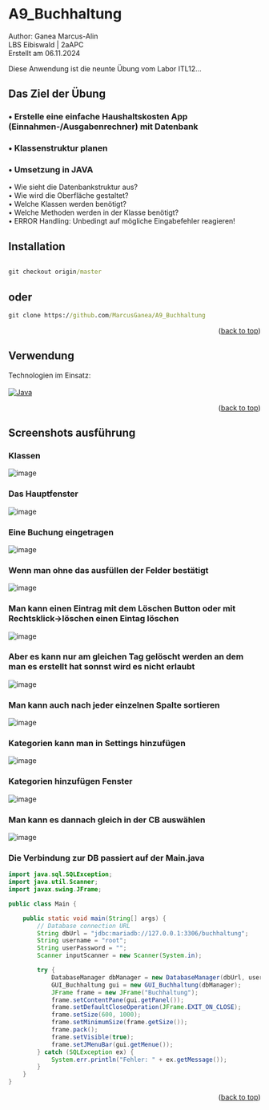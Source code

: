 # A9_Buchhaltung

<a name="readme-top"></a>
Author: Ganea Marcus-Alin <br>
LBS Eibiswald | 2aAPC <br>
Erstellt am 06.11.2024

Diese Anwendung ist die neunte Übung vom Labor ITL12...<br>

## Das Ziel der Übung
### •	Erstelle eine einfache Haushaltskosten App (Einnahmen-/Ausgabenrechner) mit Datenbank
### •	Klassenstruktur planen
### •	Umsetzung in JAVA



<div>•	Wie sieht die Datenbankstruktur aus? <div/>
<div>•	Wie wird die Oberfläche gestaltet?<div/>
<div>•	Welche Klassen werden benötigt?<div/>
<div>•	Welche Methoden werden in der Klasse benötigt?<div/>
<div>•	ERROR Handling: Unbedingt auf mögliche Eingabefehler reagieren!<div/>




## Installation

```cmd

git checkout origin/master
```
## oder
```cmd
git clone https://github.com/MarcusGanea/A9_Buchhaltung
```
<p align="right">(<a href="#readme-top">back to top</a>)</p>

## Verwendung
Technologien im Einsatz:
<br><br>
[![Java][java.com]][java-url]


<p align="right">(<a href="#readme-top">back to top</a>)</p>

## Screenshots ausführung

### Klassen
![image](https://github.com/user-attachments/assets/1c983bdd-c8e6-4346-91bb-4c3cde615a33)


### Das Hauptfenster
![image](https://github.com/user-attachments/assets/c86e8a8e-afa1-4930-8d9e-e310924b6621)


### Eine Buchung eingetragen
![image](https://github.com/user-attachments/assets/7a144853-307a-4497-9305-b7e92b3accb5)


### Wenn man ohne das ausfüllen der Felder bestätigt
![image](https://github.com/user-attachments/assets/d4c3f2aa-27f6-46bb-8c11-81c30777bd41)


### Man kann einen Eintrag mit dem Löschen Button oder mit Rechtsklick->löschen einen Eintag löschen
![image](https://github.com/user-attachments/assets/7b5da211-ef3e-4d00-b38b-faa2e72f3a20)

### Aber es kann nur am gleichen Tag gelöscht werden an dem man es erstellt hat sonnst wird es nicht erlaubt
![image](https://github.com/user-attachments/assets/8a176171-2620-4042-ae9e-5fae1f818183)


### Man kann auch nach jeder einzelnen Spalte sortieren
![image](https://github.com/user-attachments/assets/efad9fe1-cc40-41fe-8968-6c186b71edb1)

### Kategorien kann man in Settings hinzufügen
![image](https://github.com/user-attachments/assets/3a65c36b-86a5-4abf-bdb6-42c9a234ab85)

### Kategorien hinzufügen Fenster
![image](https://github.com/user-attachments/assets/f4744646-9b55-4540-9bde-3deaf066bc21)

### Man kann es dannach gleich in der CB auswählen
![image](https://github.com/user-attachments/assets/8fc6914e-3456-4a1e-8672-76efb1d63003)



### Die Verbindung zur DB passiert auf der Main.java
```java
import java.sql.SQLException;
import java.util.Scanner;
import javax.swing.JFrame;

public class Main {

    public static void main(String[] args) {
        // Database connection URL
        String dbUrl = "jdbc:mariadb://127.0.0.1:3306/buchhaltung";
        String username = "root";
        String userPassword = "";
        Scanner inputScanner = new Scanner(System.in);

        try {
            DatabaseManager dbManager = new DatabaseManager(dbUrl, username, userPassword);
            GUI_Buchhaltung gui = new GUI_Buchhaltung(dbManager);
            JFrame frame = new JFrame("Buchhaltung");
            frame.setContentPane(gui.getPanel());
            frame.setDefaultCloseOperation(JFrame.EXIT_ON_CLOSE);
            frame.setSize(600, 1000);
            frame.setMinimumSize(frame.getSize());
            frame.pack();
            frame.setVisible(true);
            frame.setJMenuBar(gui.getMenue());
        } catch (SQLException ex) {
            System.err.println("Fehler: " + ex.getMessage());
        }
    }
}
```






<p align="right">(<a href="#readme-top">back to top</a>)</p>


<!-- MARKDOWN LINKS & IMAGES -->
<!-- https://www.markdownguide.org/basic-syntax/#reference-style-links -->
[java.com]: https://img.shields.io/badge/Java-ED8B00?style=for-the-badge&logo=openjdk&logoColor=white
[java-url]: https://www.java.com/de/
[product-screenshot]: Screen.png
